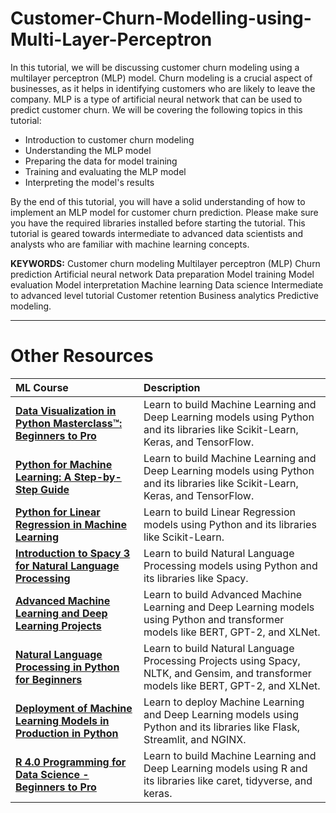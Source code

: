 # Customer-Churn-Modelling-using-Multi-Layer-Perceptron

In this tutorial, we will be discussing customer churn modeling using a multilayer perceptron (MLP) model. Churn modeling is a crucial aspect of businesses, as it helps in identifying customers who are likely to leave the company. MLP is a type of artificial neural network that can be used to predict customer churn. We will be covering the following topics in this tutorial:
- Introduction to customer churn modeling
- Understanding the MLP model
- Preparing the data for model training
- Training and evaluating the MLP model
- Interpreting the model's results

By the end of this tutorial, you will have a solid understanding of how to implement an MLP model for customer churn prediction. Please make sure you have the required libraries installed before starting the tutorial. This tutorial is geared towards intermediate to advanced data scientists and analysts who are familiar with machine learning concepts.

**KEYWORDS:**
Customer churn modeling
Multilayer perceptron (MLP)
Churn prediction
Artificial neural network
Data preparation
Model training
Model evaluation
Model interpretation
Machine learning
Data science
Intermediate to advanced level tutorial
Customer retention
Business analytics
Predictive modeling.

---
# Other Resources
|  ML Course | Description |
|:---|:---|
| [**Data Visualization in Python Masterclass™: Beginners to Pro**](https://bit.ly/udemy95off_kgptalkie) |  Learn to build Machine Learning and Deep Learning models using Python and its libraries like Scikit-Learn, Keras, and TensorFlow. |
| [**Python for Machine Learning: A Step-by-Step Guide**](https://bit.ly/ml-ds-project) | Learn to build Machine Learning and Deep Learning models using Python and its libraries like Scikit-Learn, Keras, and TensorFlow. |
| [**Python for Linear Regression in Machine Learning**](https://bit.ly/regression-python) | Learn to build Linear Regression models using Python and its libraries like Scikit-Learn. |
| [**Introduction to Spacy 3 for Natural Language Processing**](https://bit.ly/spacy-intro) | Learn to build Natural Language Processing models using Python and its libraries like Spacy. |
| [**Advanced Machine Learning and Deep Learning Projects**](https://bit.ly/kgptalkie_ml_projects) | Learn to build Advanced Machine Learning and Deep Learning models using Python and transformer models like BERT, GPT-2, and XLNet. |
| [**Natural Language Processing in Python for Beginners**](https://bit.ly/intro_nlp) | Learn to build Natural Language Processing Projects using Spacy, NLTK, and Gensim, and transformer models like BERT, GPT-2, and XLNet. |
| [**Deployment of Machine Learning Models in Production in Python**](https://bit.ly/bert_nlp) |  Learn to deploy Machine Learning and Deep Learning models using Python and its libraries like Flask, Streamlit, and NGINX. |
| [**R 4.0 Programming for Data Science - Beginners to Pro**](https://bit.ly/r4-ml) | Learn to build Machine Learning and Deep Learning models using R and its libraries like caret, tidyverse, and keras. |
